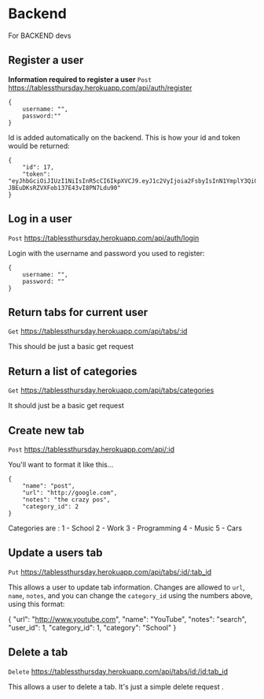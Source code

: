 # Backend
For BACKEND devs

## Register a user

**Information required to register a user**
`Post` https://tablessthursday.herokuapp.com/api/auth/register

```
{
    username: "",
    password:""
}
```

Id is added automatically on the backend.
This is how your id and token would be returned:

```
{ 
    "id": 17,
    "token": "eyJhbGciOiJIUzI1NiIsInR5cCI6IkpXVCJ9.eyJ1c2VyIjoia2FsbyIsInN1YmplY3QiOjE3LCJpYXQiOjE1NzQzNzEzNzcsImV4cCI6MTU3NDM3NDk3N30.cBpe0qSMAjw-JBEuDKsRZVXFob137E43vI8PN7Ldu90"
} 
```

## Log in a user

`Post` https://tablessthursday.herokuapp.com/api/auth/login

Login with the username and password you used to register:

```
{
    username: "",
    password: ""
}
```

## Return tabs for current user

`Get`
https://tablessthursday.herokuapp.com/api/tabs/:id

This should be just a basic get request

## Return a list of categories

`Get`
https://tablessthursday.herokuapp.com/api/tabs/categories

It should just be a basic get request

## Create new tab

`Post`
https://tablessthursday.herokuapp.com/api/:id

You'll want to format it like this...

```
{
    "name": "post",
    "url": "http://google.com",
    "notes": "the crazy pos",
    "category_id": 2
}
```
Categories are :
1 - School
2 - Work
3 - Programming
4 - Music
5 - Cars


## Update a users tab

`Put`
https://tablessthursday.herokuapp.com/api/tabs/:id/:tab_id

This allows a user to update tab information. Changes are allowed to `url`, `name`, `notes`, and you can change the `category_id` using the numbers above, using this format:

{
    "url": "http://www.youtube.com",
    "name": "YouTube",
    "notes": "search",
    "user_id": 1,
    "category_id": 1,
    "category": "School"
} 

## Delete a tab 

`Delete`
https://tablessthursday.herokuapp.com/api/tabs/id:/id:tab_id

This allows a user to delete a tab. It's just a simple delete request .

